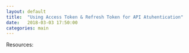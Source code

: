 ```yaml
---
layout: default
title:  "Using Access Token & Refresh Token for API Atuhentication"
date:   2018-03-03 17:50:00
categories: main
---
```


Resources:
